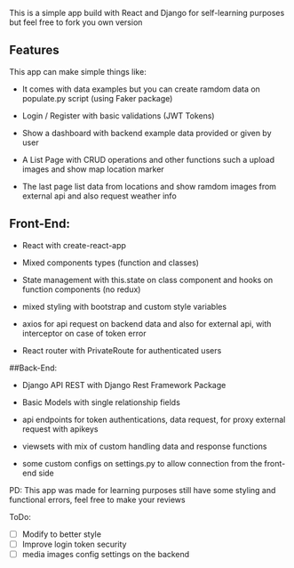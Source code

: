 This is a simple app build with React and Django for self-learning purposes but feel free to fork you own version 


## Features

This app can make simple things like:

- It comes with data examples but you can create ramdom data on populate.py script (using Faker package)
  
- Login / Register with basic validations (JWT Tokens)
  
- Show a dashboard with backend example data provided or given by user
  
- A List Page with CRUD operations and other functions such a upload images and show map location marker
  
- The last page list data from locations and show ramdom images from external api and also request weather info



## Front-End:

- React with create-react-app

- Mixed components types (function and classes)

- State management with this.state on class component and hooks on function components (no redux)

- mixed styling with bootstrap and custom style variables 

- axios for api request on backend data and also for external api, with interceptor on case of token error

- React router with PrivateRoute for authenticated users

##Back-End:
  
- Django API REST with Django Rest Framework Package

- Basic Models with single relationship fields

- api endpoints for token authentications, data request, for proxy external request with apikeys  

- viewsets with mix of custom handling data and response functions

- some custom configs on settings.py to allow connection from the front-end side


PD: This app was made for learning purposes still have some styling and functional errors, feel free to make your reviews

ToDo:

* [ ] Modify to better style
* [ ] Improve login token security
* [ ] media images config settings on the backend 